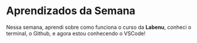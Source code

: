 # Aprendizados da Semana
Nessa semana, aprendi sobre como funciona o curso da **Labenu**, conheci o terminal, o Github, e agora estou conhecendo o VSCode!